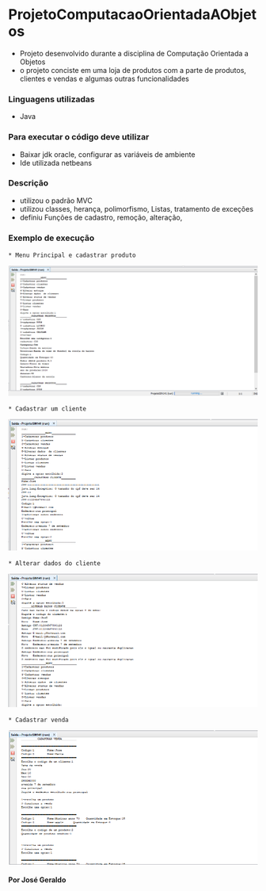 # ProjetoComputacaoOrientadaAObjetos
* Projeto desenvolvido durante a disciplina de Computação Orientada a Objetos
* o projeto conciste em uma loja de produtos com a parte de produtos, clientes e vendas e algumas outras funcionalidades

### Linguagens utilizadas 
* Java
### Para executar o código deve utilizar 
* Baixar jdk oracle, configurar as variáveis de ambiente
* Ide utilizada netbeans
### Descrição
* utilizou o padrão MVC
* utilizou classes, herança, polimorfismo, Listas, tratamento de exceções
* definiu Funções de cadastro, remoção, alteração,

### Exemplo de execução
```
* Menu Principal e cadastrar produto
```
![](img%20proj%20computacao%20oo/sin141MenuPrincipal.png)

```
* Cadastrar um cliente
```
![](img%20proj%20computacao%20oo/imgSIN141Menu.png)

```
* Alterar dados do cliente
```
![](img%20proj%20computacao%20oo/imgSIN141Alterar.png)

```
* Cadastrar venda
```
![](img%20proj%20computacao%20oo/imgSIN141CadastrarVenda.png)

#### Por José Geraldo
